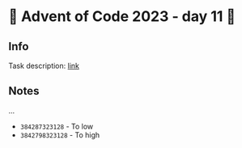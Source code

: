 # 🎄 Advent of Code 2023 - day 11 🎄

## Info

Task description: [link](https://adventofcode.com/2023/day/11)

## Notes

...

- `384287323128` - To low
- `3842798323128` - To high
